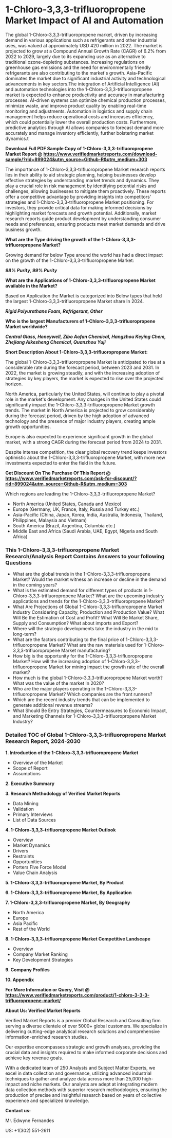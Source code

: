 <meta name="title" content="Global 1-Chloro-3,3,3-trifluoropropene Market Impact of AI and Automation"><meta name="description" content="The global 1-Chloro-3,3,3-trifluoropropene market, driven by increasing demand in various applications such as refrigerants and other industrial uses, was valued at appro"><meta name="title" content="1-Chloro-3,3,3-trifluoropropene Market Size, Share, Scope, Trends, Growth, Opportunities, Analysis, Forecast"><h1>1-Chloro-3,3,3-trifluoropropene Market Impact of AI and Automation</h1>The global 1-Chloro-3,3,3-trifluoropropene market, driven by increasing demand in various applications such as refrigerants and other industrial uses, was valued at approximately USD 420 million in 2022. The market is projected to grow at a Compound Annual Growth Rate (CAGR) of 6.2% from 2022 to 2029, largely due to its expanding use as an alternative to traditional ozone-depleting substances. Increasing regulations on greenhouse gas emissions and the need for environmentally friendly refrigerants are also contributing to the market's growth. Asia-Pacific dominates the market due to significant industrial activity and technological advancements in key sectors.The integration of Artificial Intelligence (AI) and automation technologies into the 1-Chloro-3,3,3-trifluoropropene market is expected to enhance productivity and accuracy in manufacturing processes. AI-driven systems can optimize chemical production processes, minimize waste, and improve product quality by enabling real-time monitoring and adjustments. Automation in logistics and supply chain management helps reduce operational costs and increases efficiency, which could potentially lower the overall production costs. Furthermore, predictive analytics through AI allows companies to forecast demand more accurately and manage inventory efficiently, further bolstering market dynamics.t</p><p id="" class=""><strong>Download Full PDF Sample Copy of 1-Chloro-3,3,3-trifluoropropene Market Report @ <a href="https://www.verifiedmarketreports.com/download-sample/?rid=899024&utm_source=Github-R&utm_medium=303" target="_blank">https://www.verifiedmarketreports.com/download-sample/?rid=899024&utm_source=Github-R&utm_medium=303</a></strong></p><p>The importance of&nbsp;1-Chloro-3,3,3-trifluoropropene Market research reports lies in their ability to aid strategic planning, helping businesses develop effective strategies by understanding market trends and dynamics. They play a crucial role in risk management by identifying potential risks and challenges, allowing businesses to mitigate them proactively. These reports offer a competitive advantage by providing insights into competitors' strategies and 1-Chloro-3,3,3-trifluoropropene Market positioning. For investors, they provide critical data for making informed decisions by highlighting market forecasts and growth potential. Additionally, market research reports guide product development by understanding consumer needs and preferences, ensuring products meet market demands and drive business growth.</p><p><strong>What are the&nbsp;Type driving the growth of the 1-Chloro-3,3,3-trifluoropropene Market?</strong></p><p id="" class="">Growing demand for below Type around the world has had a direct impact on the growth of the 1-Chloro-3,3,3-trifluoropropene Market:</p><em><strong>98% Purity, 99% Purity</strong></em></p><strong>What are the&nbsp;Applications&nbsp;of 1-Chloro-3,3,3-trifluoropropene Market available in the Market?</strong></p><p id="" class="">Based on Application the Market is categorized into Below types that held the largest 1-Chloro-3,3,3-trifluoropropene Market share In 2024.</p><em><strong>Rigid Polyurethane Foam, Refrigerant, Other</strong></em></p><strong>Who is the largest Manufacturers of 1-Chloro-3,3,3-trifluoropropene Market worldwide?</strong></p><p><em><strong>Central Glass, Honeywell, Zibo Aofan Chemical, Hangzhou Keying Chem, Zhejiang Aikesheng Chemical, Quanzhou Yuji</strong></em></p><p id="" class=""><strong>Short Description About 1-Chloro-3,3,3-trifluoropropene Market:</strong></p><p>The global 1-Chloro-3,3,3-trifluoropropene Market is anticipated to rise at a considerable rate during the forecast period, between 2023 and 2031. In 2022, the market is growing steadily, and with the increasing adoption of strategies by key players, the market is expected to rise over the projected horizon.</p><p>North America, particularly the United States, will continue to play a pivotal role in the market's development. Any changes in the United States could significantly impact the 1-Chloro-3,3,3-trifluoropropene Market growth trends. The market in North America is projected to grow considerably during the forecast period, driven by the high adoption of advanced technology and the presence of major industry players, creating ample growth opportunities.</p><p>Europe is also expected to experience significant growth in the global market, with a strong CAGR during the forecast period from 2024 to 2031.</p><p>Despite intense competition, the clear global recovery trend keeps investors optimistic about the 1-Chloro-3,3,3-trifluoropropene Market, with more new investments expected to enter the field in the future.</p><p id="" class=""><strong>Get Discount On The Purchase Of This Report @ <a href="https://www.verifiedmarketreports.com/ask-for-discount/?rid=899024&utm_source=Github-R&utm_medium=303" target="_blank">https://www.verifiedmarketreports.com/ask-for-discount/?rid=899024&utm_source=Github-R&utm_medium=303</a></strong></p>Which regions are leading the 1-Chloro-3,3,3-trifluoropropene Market?</p><ul><li>North America (United States, Canada and Mexico)</li><li>Europe (Germany, UK, France, Italy, Russia and Turkey etc.)</li><li>Asia-Pacific (China, Japan, Korea, India, Australia, Indonesia, Thailand, Philippines, Malaysia and Vietnam)</li><li>South America (Brazil, Argentina, Columbia etc.)</li><li>Middle East and Africa (Saudi Arabia, UAE, Egypt, Nigeria and South Africa)</li></ul><h3 id="" class="">This 1-Chloro-3,3,3-trifluoropropene Market Research/Analysis Report Contains Answers to your following Questions</h3><ul><li>What are the global trends in the 1-Chloro-3,3,3-trifluoropropene Market? Would the market witness an increase or decline in the demand in the coming years?</li><li>What is the estimated demand for different types of products in 1-Chloro-3,3,3-trifluoropropene Market? What are the upcoming industry applications and trends for the 1-Chloro-3,3,3-trifluoropropene Market?</li><li>What Are Projections of Global 1-Chloro-3,3,3-trifluoropropene Market Industry Considering Capacity, Production and Production Value? What Will Be the Estimation of Cost and Profit? What Will Be Market Share, Supply and Consumption? What about imports and Export?</li><li>Where will the strategic developments take the industry in the mid to long-term?</li><li>What are the factors contributing to the final price of 1-Chloro-3,3,3-trifluoropropene Market? What are the raw materials used for 1-Chloro-3,3,3-trifluoropropene Market manufacturing?</li><li>How big is the opportunity for the 1-Chloro-3,3,3-trifluoropropene Market? How will the increasing adoption of 1-Chloro-3,3,3-trifluoropropene Market for mining impact the growth rate of the overall market?</li><li>How much is the global 1-Chloro-3,3,3-trifluoropropene Market worth? What was the value of the market In 2020?</li><li>Who are the major players operating in the 1-Chloro-3,3,3-trifluoropropene Market? Which companies are the front runners?</li><li>Which are the recent industry trends that can be implemented to generate additional revenue streams?</li><li>What Should Be Entry Strategies, Countermeasures to Economic Impact, and Marketing Channels for 1-Chloro-3,3,3-trifluoropropene Market Industry?</li></ul><h3 id="" class="">Detailed TOC of Global 1-Chloro-3,3,3-trifluoropropene Market Research Report, 2024-2030</h3><p id="" class=""><strong>1. Introduction of the 1-Chloro-3,3,3-trifluoropropene Market</strong></p><ul><li>Overview of the Market</li><li>Scope of Report</li><li>Assumptions</li></ul><p id="" class=""><strong>2. Executive Summary</strong></p><p id="" class=""><strong>3. Research Methodology of Verified Market Reports</strong></p><ul><li>Data Mining</li><li>Validation</li><li>Primary Interviews</li><li>List of Data Sources</li></ul><p id="" class=""><strong>4. 1-Chloro-3,3,3-trifluoropropene Market Outlook</strong></p><ul><li>Overview</li><li>Market Dynamics</li><li>Drivers</li><li>Restraints</li><li>Opportunities</li><li>Porters Five Force Model</li><li>Value Chain Analysis</li></ul><p id="" class=""><strong>5. 1-Chloro-3,3,3-trifluoropropene Market, By Product</strong></p><p id="" class=""><strong>6. 1-Chloro-3,3,3-trifluoropropene Market, By Application</strong></p><p id="" class=""><strong>7. 1-Chloro-3,3,3-trifluoropropene Market, By Geography</strong></p><ul><li>North America</li><li>Europe</li><li>Asia Pacific</li><li>Rest of the World</li></ul><p id="" class=""><strong>8. 1-Chloro-3,3,3-trifluoropropene Market Competitive Landscape</strong></p><ul><li>Overview</li><li>Company Market Ranking</li><li>Key Development Strategies</li></ul><p id="" class=""><strong>9. Company Profiles</strong></p><p id="" class=""><strong>10. Appendix</strong></p><p id="" class=""><strong>For More Information or Query, Visit @ <a href="https://www.verifiedmarketreports.com/product/1-chloro-3-3-3-trifluoropropene-market/" target="_blank">https://www.verifiedmarketreports.com/product/1-chloro-3-3-3-trifluoropropene-market/</a></strong></p><p id="" class=""><strong>About Us: Verified Market Reports</strong></p><p id="" class="">Verified Market Reports is a premier Global Research and Consulting firm serving a diverse clientele of over 5000+ global customers. We specialize in delivering cutting-edge analytical research solutions and comprehensive information-enriched research studies.</p><p id="" class="">Our expertise encompasses strategic and growth analyses, providing the crucial data and insights required to make informed corporate decisions and achieve key revenue goals.</p><p id="" class="">With a dedicated team of 250 Analysts and Subject Matter Experts, we excel in data collection and governance, utilizing advanced industrial techniques to gather and analyze data across more than 25,000 high-impact and niche markets. Our analysts are adept at integrating modern data collection methods with superior research methodologies, ensuring the production of precise and insightful research based on years of collective experience and specialized knowledge.</p><p id="" class=""><strong>Contact us:</strong></p><p id="" class="">Mr. Edwyne Fernandes</p><p id="" class="">US: +1(302) 551-2611</p>